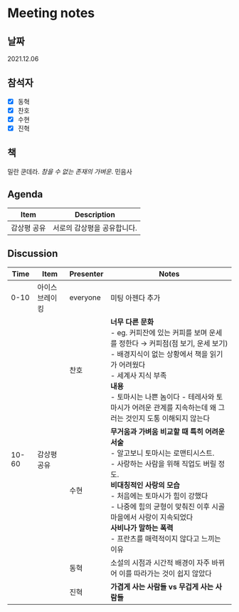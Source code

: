 # Meeting notes

## 날짜

2021.12.06

## 참석자

- [x] 동혁
- [x] 찬호
- [x] 수현
- [x] 진혁

## 책

밀란 쿤데라. <i>참을 수 없는 존재의 가벼운</i>. 민음사

## Agenda

| Item                                                  | Description |
| ----------------------------------------------------- | ----------- |
| 감상평 공유 | 서로의 감상평을 공유합니다. |


## Discussion

<table>
  <thead>
    <tr>
      <th>Time</th>
      <th>Item</th>
      <th>Presenter</th>
      <th>Notes</th>
    </tr>
  </thead>
  <tbody>
    <tr>
      <td>0-10</td>
      <td>아이스브레이킹</td>
      <td>everyone</td>
      <td>미팅 아젠다 추가</td>
    </tr>
    <tr>
      <td rowspan="4">10-60</td>
      <td rowspan="4">감상평 공유</td>
      <td>찬호</td>
      <td>
        <b>너무 다른 문화</b><br> 
        - eg. 커피잔에 있는 커피를 보며 운세를 정한다 → 커피점(점 보기, 운세 보기)<br>
        - 배경지식이 없는 상황에서 책을 읽기가 어려웠다<br>
        - 세계사 지식 부족<br>
        <b>내용</b><br> 
        - 토마시는 나쁜 놈이다
        - 테레사와 토마시가 어려운 관계를 지속하는데 왜 그러는 것인지 도통 이해되지 않는다
      </td>
    </tr>
    <tr>
      <td>수현</td>
      <td>
        <b>무거움과 가벼움 비교할 때 특히 어려운 서술</b><br> 
        - 알고보니 토마시는 로맨티시스트.<br> 
        - 사랑하는 사람을 위해 직업도 버릴 정도.<br> 
        <b>비대칭적인 사랑의 모습</b><br> 
        - 처음에는 토마시가 힘이 강했다<br> 
        - 나중에 힘의 균형이 맞춰진 이후 시골마을에서 사랑이 지속되었다<br> 
        <b>사비나가 말하는 폭력</b><br> 
        - 프란츠를 매력적이지 않다고 느끼는 이유<br> 
      </td>
    </tr>
    <tr>
      <td>동혁</td>
      <td>
        소설의 시점과 시간적 배경이 자주 바뀌어 이를 따라가는 것이 쉽지 않았다<br> 
      </td>
    </tr>
    <tr>
      <td>진혁</td>
      <td>
        <b>가겹게 사는 사람들 vs 무겁게 사는 사람들</b><br> 
      </td>
    </tr>
  </tbody>
</table>
